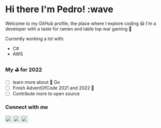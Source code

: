 # Hi there I'm Pedro! :wave

Welcome to my GitHub profile, the place where I explore coding :smiley:
I'm a developer with a taste for ramen and table top war gaming :rocket:

Currently working a lot with:

* C#
* AWS

### My :golf: for 2022

* [ ] learn more about :telescope: Go
* [ ] Finish AdventOfCode 2021 and 2022 :crystal_ball:
* [ ] Contribute more to open source

### Connect with me

[<img align="left" alt="Pedro Pereira | LinkedIn" width="22px" src="https://cdn.jsdelivr.net/npm/simple-icons@v3/icons/linkedin.svg" />][linkedin][<img align="left" alt="Pedro Pereira | Twitter" width="22px" src="https://cdn.jsdelivr.net/npm/simple-icons@v3/icons/twitter.svg" />][twitter] [<img align="left" alt="Pedro Pereira | Instagram" width="22px" src="https://cdn.jsdelivr.net/npm/simple-icons@v3/icons/instagram.svg" />][instagram]

[twitter]: https://twitter.com/PNunoPereira
[linkedin]: https://www.linkedin.com/in/pnpereira/
[instagram]: https://www.instagram.com/pednunmy_arts/
